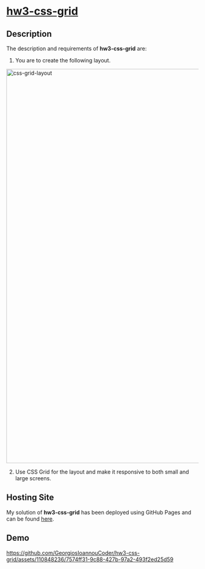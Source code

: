 # [hw3-css-grid](https://georgiosioannoucoder.github.io/hw3-css-grid/)

## Description
The description and requirements of **hw3-css-grid** are:

1. You are to create the following layout.
<img width="1031" alt="css-grid-layout" src="https://github.com/GeorgiosIoannouCoder/hw3-css-grid/assets/110848236/a7ff1955-5333-45ad-96e4-116b2c102c60">

2. Use CSS Grid for the layout and make it responsive to both small and large screens.

## Hosting Site
My solution of **hw3-css-grid** has been deployed using GitHub Pages and can be found [here](https://georgiosioannoucoder.github.io/hw3-css-grid/).

## Demo
https://github.com/GeorgiosIoannouCoder/hw3-css-grid/assets/110848236/7574ff31-9c88-427b-97a2-493f2ed25d59
